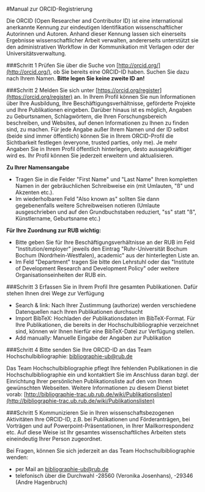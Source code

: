 #Manual zur ORCID-Registrierung

Die ORCID (Open Researcher and Contributor ID) ist eine international anerkannte Kennung zur eindeutigen Identifikation wissenschaftlicher Autorinnen und Autoren. Anhand dieser Kennung lassen sich einerseits Ergebnisse wissenschaftlicher Arbeit verwalten, andererseits unterstützt sie den administrativen Workflow in der Kommunikation mit Verlagen oder der Universitätsverwaltung. 

###Schritt 1
Prüfen Sie über die Suche von [http://orcid.org/](http://orcid.org/), ob Sie bereits eine ORCID-ID haben. Suchen Sie dazu nach Ihrem Namen. **Bitte legen Sie keine zweite ID an!**

###Schritt 2
Melden Sie sich unter [https://orcid.org/register](https://orcid.org/register) an. In Ihrem Profil können Sie nun Informationen über Ihre Ausbildung, Ihre Beschäftigungsverhältnisse, geförderte Projekte und Ihre Publikationen eingeben. Darüber hinaus ist es möglich, Angaben zu Geburtsnamen, Schlagwörtern, die Ihren Forschungsbereich beschreiben, und Websites, auf denen Informationen zu Ihnen zu finden sind, zu machen. Für jede Angabe außer Ihrem Namen und der ID selbst (beide sind immer öffentlich) können Sie in Ihrem ORCID-Profil die Sichtbarkeit festlegen (everyone, trusted parties, only me). Je mehr Angaben Sie in Ihrem Profil öffentlich hinterlegen, desto aussagekräftiger wird es. Ihr Profil können Sie jederzeit erweitern und aktualisieren.

**Zu Ihrer Namensangabe**

   * Tragen Sie in die Felder "First Name" und "Last Name" Ihren kompletten Namen in der gebräuchlichen Schreibweise ein (mit Umlauten, "ß" und Akzenten etc.).
   * Im wiederholbaren Feld "Also known as" sollten Sie dann gegebenenfalls weitere Schreibweisen notieren (Umlaute ausgeschrieben und auf den Grundbuchstaben reduziert, "ss" statt "ß", Künstlername, Geburtsname etc.)

**Für Ihre Zuordnung zur RUB wichtig:**

   * Bitte geben Sie für Ihre Beschäftigungsverhältnisse an der RUB im Feld "Institution/employer" jeweils den Eintrag "Ruhr-Universität Bochum Bochum (Nordrhein-Westfalen), academic" aus der hinterlegten Liste an. 
   * Im Feld "Department" tragen Sie bitte den Lehrstuhl oder das "Institute of Development Research and Development Policy" oder weitere Organisationseinheiten der RUB ein.

###Schritt 3
Erfassen Sie in Ihrem Profil Ihre gesamten Publikationen. Dafür stehen Ihnen drei Wege zur Verfügung

   * Search & link: Nach Ihrer Zustimmung (authorize) werden verschiedene Datenquellen nach Ihren Publikationen durchsucht
   * Import BibTeX: Hochladen der Publikationsdaten im BibTeX-Format. Für Ihre Publikationen, die bereits in der Hochschulbibliographie verzeichnet sind, können wir Ihnen hierfür eine BibTeX-Datei zur Verfügung stellen.
   *  Add manually: Manuelle Eingabe der Angaben zur Publikation

###Schritt 4
Bitte senden Sie Ihre ORCID-ID an das Team Hochschulbibliographie: [bibliographie-ub@rub.de](mailto:bibliographie-ub@rub.de)

Das Team Hochschulbibliographie pflegt Ihre fehlenden Publikationen in die Hochschulbibliographie ein und kontaktiert Sie im Anschluss daran bzgl. der Einrichtung Ihrer persönlichen Publikationsliste auf den von Ihnen gewünschten Webseiten.
Weitere Informationen zu diesem Dienst bietet vorab: [http://bibliographie-trac.ub.rub.de/wiki/Publikationslisten](http://bibliographie-trac.ub.rub.de/wiki/Publikationslisten)

###Schritt 5
Kommunizieren Sie in Ihren wissenschaftsbezogenen Aktivitäten Ihre ORCID-ID, z.B. bei Publikationen und Förderanträgen, bei Vorträgen und auf Powerpoint-Präsentationen, in Ihrer Mailkorrespondenz etc. Auf diese Weise ist Ihr gesamtes wissenschaftliches Arbeiten stets eineindeutig Ihrer Person zugeordnet.

Bei Fragen, können Sie sich jederzeit an das Team Hochschulbibliographie wenden:

* per Mail an bibliographie-ub@rub.de
* telefonisch über die Durchwahl -28560 (Veronika Josenhans), -29346 (Andre Hagenbruch)



